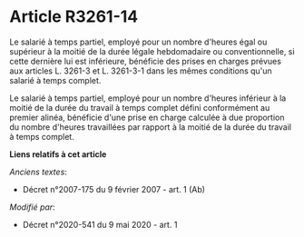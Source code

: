 # Article R3261-14

Le salarié à temps partiel, employé pour un nombre d'heures égal ou supérieur à la moitié de la durée légale hebdomadaire ou
conventionnelle, si cette dernière lui est inférieure, bénéficie des prises en charges prévues aux articles L. 3261-3 et L.
3261-3-1 dans les mêmes conditions qu'un salarié à temps complet.

Le salarié à temps partiel, employé pour un nombre d'heures inférieur à la moitié de la durée du travail à temps complet
défini conformément au premier alinéa, bénéficie d'une prise en charge calculée à due proportion du nombre d'heures
travaillées par rapport à la moitié de la durée du travail à temps complet.

**Liens relatifs à cet article**

_Anciens textes_:

  - Décret n°2007-175 du 9 février 2007 - art. 1 (Ab)

_Modifié par_:

  - Décret n°2020-541 du 9 mai 2020 - art. 1
